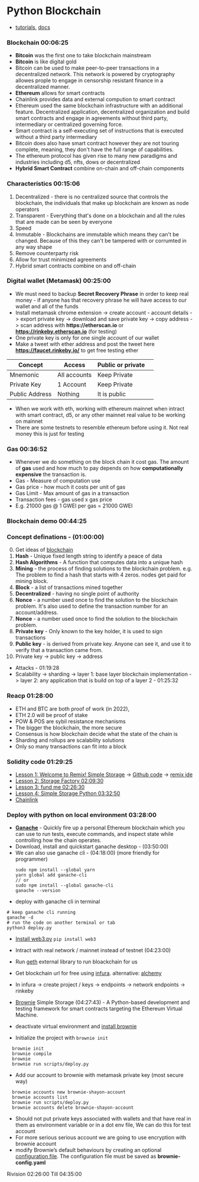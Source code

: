 # Python Blockchain
 - [tutorials](https://www.youtube.com/watch?v=M576WGiDBdQ&t=2627s), [docs](https://github.com/smartcontractkit/full-blockchain-solidity-course-py)
### Blockchain 00:06:25
 - **Bitcoin** was the first one to take blockchain mainstream
 - **Bitcoin** is like digital gold
 - Bitcoin can be used to make peer-to-peer transactions in a decentralized network. This network is powered by cryptography allowes prople to engage in censorship resistant finance in a decentralized manner.
 - **Ethereum** allows for smart contracts
 - Chainlink provides data and external compution to smart contract
 - Ethereum used the same blockchain infrastructure with an additional feature. Decentralized application, decentralized organization and build smart contracts and engage in agreements without third party, intermediary or centralized governing force.
 - Smart contract is a self-executing set of instructions that is executed without a third party intermediary
 - Bitcoin does also have smart contract however they are not touring complete, meaning, they don't have the full range of capabilities.
 - The ethereum protocol has given rise to many new paradigms and industries including d5, nfts, dows or decentralized
 - **Hybrid Smart Contract** combine on-chain and off-chain components
### Characteristics 00:15:06
 1. Decentralized - there is no centralized source that controls the blockchain, the individuals that make up blockchain are known as node operators
 2. Transparent - Everything that's done on a blockchain and all the rules that are made can be seen by everyone
 3. Speed
 4. Immutable - Blockchains are immutable which means they can't be changed. Because of this they can't be tampered with or corrumted in any way shape
 5. Remove counterparty risk
 6. Allow for trust minimized agreements
 7. Hybrid smart contracts combine on and off-chain

### Digital wallet (Metamask) 00:25:00
 - We must need to backup **Secret Recovery Phrase** in order to keep real money - if anyone has that recovery phrase he will have access to our wallet and all of the funds
 - Install metamask chrome extension -> create account - account details -> export private key -> download and save private key -> copy address -> scan address with __https://etherscan.io__ or __https://rinkeby.etherscan.io__ (for testing)
 - One private key is only for one single account of our wallet
 - Make a tweet with ether address and post the tweet here __https://faucet.rinkeby.io/__ to get free testing ether 

| **Concept** | **Access** | **Public or private** |  |
|---|---|---|---|
| Mnemonic | All accounts | Keep Private |  |
| Private Key | 1 Account | Keep Private |  |
| Public Address | Nothing | It is public |  |

 - When we work with eth, working with ethereum mainnet when intract with smart contract, d5, or any other mainnet real value to be working on mainnet
 - There are some testnets to resemble ethereum before using it. Not real money this is just for testing

### Gas 00:36:52
 - Whenever we do something on the block chain it cost gas. The amount of **gas** used and how much to pay depends on how **computationally expensive** the transaction is.
 - Gas - Measure of computation use
 - Gas price - how much it costs per unit of gas
 - Gas Limit - Max amount of gas in a transaction 
 - Transaction fees - gas used x gas price
 - E.g. 21000 gas @ 1 GWEI per gas = 21000 GWEI

### Blockchain demo 00:44:25

### Concept definations - (01:00:00)
 0. Get ideas of [blockchain](https://andersbrownworth.com/)
 1. **Hash** - Unique fixed length string to identify a peace of data
 2. **Hash Algorithms** - A function that computes data into a unique hash
 3. **Mining** - the process of finding solutions to the blockchain problem. e.g. The problem to find a hash that starts with 4 zeros. nodes get paid for mining block.
 4. **Block** - a list of transactions mined together
 5. **Decentralized** - having no single point of authority
 6. **Nonce** - a number used once to find the solution to the blockchain problem. It's also used to define the transaction number for an account/address.
 7. **Nonce** - a number used once to find the solution to the blockchain problem.
 8. **Private key** - Only known to the key holder, it is used to sign transactions
 9. **Public key** - is derived from private key. Anyone can see it, and use it to verify that a transaction came from.
 10. Private key -> public key -> address





- Attacks - 01:19:28
- Scalability -> sharding -> layer 1: base layer blockchain implementation -> layer 2: any application that is build on top of a layer 2 - 01:25:32

### Reacp 01:28:00
 - ETH and BTC are both proof of work (in 2022), 
 - ETH 2.0 will be proof of stake
 - POW & POS are sybil resistance mechanisms
 - The bigger the blockchain, the more secure
 - Consensus is how blockchain decide what the state of the chain is
 - Sharding and rollups are scalability solutions
 - Only so many transactions can fit into a block

### Solidity code 01:29:25
 - [Lesson 1: Welcome to Remix! Simple Storage](https://github.com/smartcontractkit/full-blockchain-solidity-course-py#lesson-1-welcome-to-remix-simple-storage) -> [Github code](https://github.com/PatrickAlphaC/simple_storage) -> [remix ide](https://remix.ethereum.org/#optimize=false&runs=200&evmVersion=null&version=soljson-v0.8.7+commit.e28d00a7.js)
 - [Lesson 2: Storage Factory 02:09:30](https://github.com/PatrickAlphaC/storage_factory) 
 - [Lesson 3: fund me 02:26:30](https://github.com/smartcontractkit/full-blockchain-solidity-course-py#lesson-3-fund-me)
 - [Lesson 4: Simple Storage Python 03:32:50](https://github.com/PatrickAlphaC/web3_py_simple_storage)
 - [Chainlink](https://data.chain.link/)

### Deploy with python on local environment 03:28:00
 - [**Ganache**](https://trufflesuite.com/ganache/) - Quickly fire up a personal Ethereum blockchain which you can use to run tests, execute commands, and inspect state while controlling how the chain operates.
 - Download, install and quickstart ganache desktop - (03:50:00)
 - We can also use ganache cli - (04:18:00) (more friendly for programmer)
    ```
    sudo npm install --global yarn
    yarn global add ganache-cli
    // or
    sudo npm install --global ganache-cli
    ganache --version
    ```
 - deploy with ganache cli in terminal
 ```
 # keep ganache cli running
 ganache -d
 # run the code on another terminal or tab
 python3 deploy.py
 ```
 - [Install web3.py](https://pypi.org/project/web3/) `pip install web3`
 - Intract with real network / mainnet instead of testnet (04:23:00)
 - Run [geth](https://github.com/ethereum/go-ethereum) external library to run bloackchain for us
 - Get blockchain url for free using [infura](https://infura.io/). alternative: [alchemy](https://www.alchemy.com/)
 - In infura -> create project / keys -> endpoints -> network endpoints -> rinkeby

 - [Brownie](https://github.com/eth-brownie/brownie) Simple Storage (04:27:43)  - A Python-based development and testing framework for smart contracts targeting the Ethereum Virtual Machine.
 - deactivate virtual environment and [install brownie](https://github.com/eth-brownie/brownie#installation)
 - Initialize the project with `brownie init`
 ```
   brownie init
   brownie compile
   brownie
   brownie run scripts/deploy.py 
 ```
 - Add our account to brownie with metamask private key (most secure way)
 ```
   brownie accounts new brownie-shayon-account
   brownie accounts list
   brownie run scripts/deploy.py
   brownie accounts delete brownie-shayon-account

 ```
  - Should not put private keys associated with wallets and that have real in them as environment variable or in a dot env file, We can do this for test account
  - For more serious serious account we are going to use encryption with brownie account
  - modify Brownie’s default behaviours by creating an optional [configuration file](https://eth-brownie.readthedocs.io/en/stable/config.html). The configuration file must be saved as **brownie-config.yaml**





Rivision 02:26:00
Till 04:35:00
















































